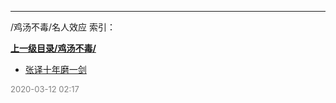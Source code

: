 
----

/鸡汤不毒/名人效应 索引：


**[上一级目录/鸡汤不毒/](/鸡汤不毒/)**

- [张译十年磨一剑](/鸡汤不毒/名人效应/张译十年磨一剑)


<font size=2 color='grey'> 2020-03-12 02:17 </font>